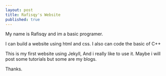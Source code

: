 ```yaml
---
layout: post
title: Rafisqy's Website
published: true
---
```


My name is Rafisqy and im a basic programer.


I can build a website using html and css. I also can code the basic of C++


This is my first website using Jekyll, And i really like to use it. Maybe i will post some tutorials but some are my blogs. 

Thanks.
